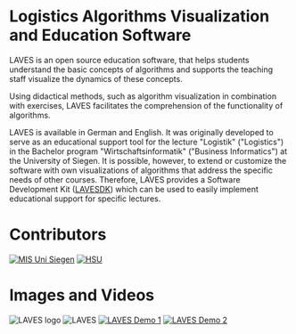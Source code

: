 # Logistics Algorithms Visualization and Education Software

LAVES is an open source education software, that helps students understand the basic concepts of algorithms and supports the teaching staff visualize the dynamics of these concepts.

Using didactical methods, such as algorithm visualization in combination with exercises, LAVES facilitates the comprehension of the functionality of algorithms.

LAVES is available in German and English. It was originally developed to serve as an educational support tool for the lecture "Logistik" ("Logistics") in the Bachelor program "Wirtschaftsinformatik" ("Business Informatics") at the University of Siegen. It is possible, however, to extend or customize the software with own visualizations of algorithms that address the specific needs of other courses. Therefore, LAVES provides a Software Development Kit ([LAVESDK](https://github.com/LavesHSU/Laves-sdk)) which can be used to easily implement educational support for specific lectures.

# Contributors
[![MIS Uni Siegen](https://www.uni-siegen.de/stylesheets/redesign_09/uni_images/uni_logo.svg)](https://www.wiwi.uni-siegen.de/mis/software/laves.html)
[![HSU](https://www.hsu-hh.de/wp-content/themes/hsu/img/hsulogo.png)](https://www.hsu-hh.de/or/)

# Images and Videos
![LAVES logo](https://www.wiwi.uni-siegen.de/mis/software/logo_small.png)
![LAVES](https://www.wiwi.uni-siegen.de/mis/software/savings-av.png)
[![LAVES Demo 1](https://img.youtube.com/vi/IK1XJlO6qO8/0.jpg)](https://www.youtube.com/watch?v=IK1XJlO6qO8)
[![LAVES Demo 2](https://img.youtube.com/vi/STRwFqc5wPg/0.jpg)](https://www.youtube.com/watch?v=STRwFqc5wPg)